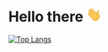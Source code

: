 # Hello there <img src="https://raw.githubusercontent.com/nitonme/nitonme/master/wave.gif" width="30px" title="Waving hand">

[![Top Langs](https://github-readme-stats.vercel.app/api/top-langs/?username=nitonme)](https://github.com/nitonme/nitonme)

<!--
**nitonme/nitonme** is a ✨ _special_ ✨ repository because its `README.md` (this file) appears on your GitHub profile.

Here are some ideas to get you started:

- 🔭 I’m currently working on ...
- 🌱 I’m currently learning ...
- 👯 I’m looking to collaborate on ...
- 🤔 I’m looking for help with ...
- 💬 Ask me about ...
- 📫 How to reach me: ...
- 😄 Pronouns: ...
- ⚡ Fun fact: ...
-->

